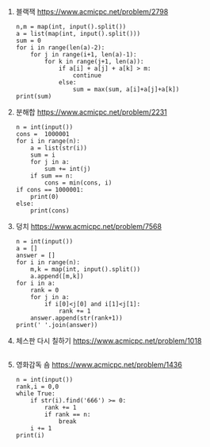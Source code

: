 1. 블랙잭 https://www.acmicpc.net/problem/2798

   ```
   n,m = map(int, input().split())
   a = list(map(int, input().split()))
   sum = 0
   for i in range(len(a)-2):
       for j in range(i+1, len(a)-1):
           for k in range(j+1, len(a)):
               if a[i] + a[j] + a[k] > m:
                   continue
               else:
                   sum = max(sum, a[i]+a[j]+a[k])
   print(sum)
   ```

2. 분해합 https://www.acmicpc.net/problem/2231

   ```
   n = int(input())
   cons =  1000001
   for i in range(n):
       a = list(str(i))
       sum = i
       for j in a:
           sum += int(j)
       if sum == n:
           cons = min(cons, i)
   if cons == 1000001:
       print(0)
   else:
       print(cons)
   ```

3. 덩치 https://www.acmicpc.net/problem/7568

   ```
   n = int(input())
   a = []
   answer = []
   for i in range(n):
       m,k = map(int, input().split())
       a.append([m,k])
   for i in a:
       rank = 0
       for j in a:
           if i[0]<j[0] and i[1]<j[1]:
               rank += 1
       answer.append(str(rank+1))
   print(' '.join(answer))
   ```

4. 체스판 다시 칠하기 https://www.acmicpc.net/problem/1018

   ```
   
   ```

5. 영화감독 숌 https://www.acmicpc.net/problem/1436

   ```
   n = int(input())
   rank,i = 0,0
   while True:
       if str(i).find('666') >= 0:
           rank += 1
           if rank == n:
               break
       i += 1
   print(i)
   ```

   